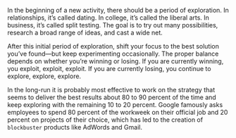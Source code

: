In the beginning of a new activity, there should be a period of
exploration. In relationships, it’s called dating. In college, it’s called
the liberal arts. In business, it’s called split testing. The goal is to try
out many possibilities, research a broad range of ideas, and cast a wide
net.

After this initial period of exploration, shift your focus to the best
solution you’ve found—but keep experimenting occasionally. The
proper balance depends on whether you’re winning or losing. If you
are currently winning, you exploit, exploit, exploit. If you are currently
losing, you continue to explore, explore, explore.

In the long-run it is probably most effective to work on the strategy
that seems to deliver the best results about 80 to 90 percent of the
time and keep exploring with the remaining 10 to 20 percent. Google
famously asks employees to spend 80 percent of the workweek on
their official job and 20 percent on projects of their choice, which has
led to the creation of `blockbuster` products like AdWords and Gmail.